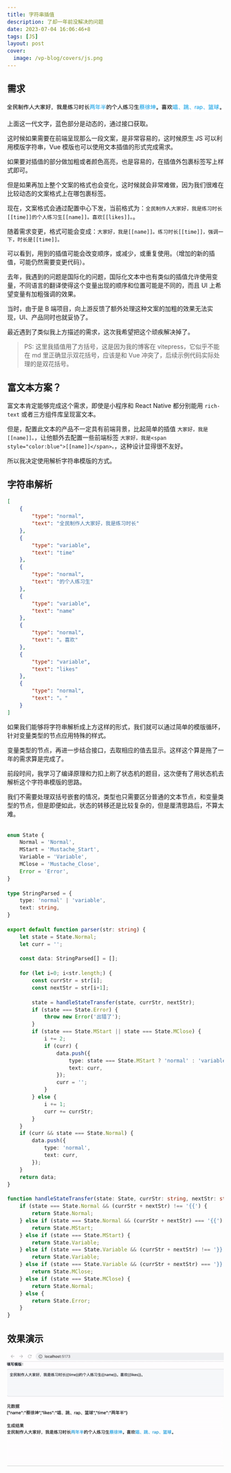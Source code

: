 ```yaml
---
title: 字符串插值
description: 了却一年前没解决的问题
date: 2023-07-04 16:06:46+8
tags: [JS]
layout: post
cover:
  image: /vp-blog/covers/js.png
---
```


## 需求

![](/resources/2023-07/02.png)

上面这一代文字，蓝色部分是动态的，通过接口获取。

这时候如果需要在前端呈现那么一段文案，是非常容易的，这时候原生 JS 可以利用模版字符串，Vue 模版也可以使用文本插值的形式完成需求。

如果要对插值的部分做加粗或者颜色高亮，也是容易的，在插值外包裹标签写上样式即可。

但是如果再加上整个文案的格式也会变化，这时候就会非常难做，因为我们很难在比较动态的文案格式上在哪包裹标签。

现在，文案格式会通过配置中心下发，当前格式为：`全民制作人大家好，我是练习时长[[time]]的个人练习生[[name]]。喜欢[[likes]]。`。

随着需求变更，格式可能会变成：`大家好，我是[[name]]。练习时长[[time]]，强调一下，时长是[[time]]。`

可以看到，用到的插值可能会改变顺序，或减少，或重复使用。（增加的新的插值，可能仍然需要变更代码）。

去年，我遇到的问题是国际化的问题，国际化文本中也有类似的插值允许使用变量，不同语言的翻译使得这个变量出现的顺序和位置可能是不同的，而且 UI 上希望变量有加粗强调的效果。

当时，由于是 B 端项目，向上游反馈了额外处理这种文案的加粗的效果无法实现，UI、产品同时也就妥协了。

最近遇到了类似我上方描述的需求，这次我希望把这个顽疾解决掉了。

> PS: 这里我插值用了方括号，这是因为我的博客在 vitepress，它似乎不能在 md 里正确显示双花括号，应该是和 Vue 冲突了，后续示例代码实际处理的是双花括号。


## 富文本方案？

富文本肯定能够完成这个需求，即使是小程序和 React Native 都分别能用 `rich-text` 或者三方组件库呈现富文本。

但是，配置此文本的产品不一定具有前端背景，比起简单的插值 `大家好，我是[[name]]。`，让他额外去配置一些前端标签 `大家好，我是<span style="color:blue">[[name]]</span>。`，这种设计显得很不友好。

所以我决定使用解析字符串模版的方式。


## 字符串解析

```json
[
    {
        "type": "normal",
        "text": "全民制作人大家好，我是练习时长"
    },
    {
        "type": "variable",
        "text": "time"
    },
    {
        "type": "normal",
        "text": "的个人练习生"
    },
    {
        "type": "variable",
        "text": "name"
    },
    {
        "type": "normal",
        "text": "。喜欢"
    },
    {
        "type": "variable",
        "text": "likes"
    },
    {
        "type": "normal",
        "text": "。"
    }
]
```

如果我们能够将字符串解析成上方这样的形式，我们就可以通过简单的模版循环，针对变量类型的节点应用特殊的样式。

变量类型的节点，再进一步结合接口，去取相应的值去显示。这样这个算是拖了一年的需求算是完成了。

前段时间，我学习了编译原理和力扣上刷了状态机的题目，这次便有了用状态机去解析这个字符串模版的思路。

我们不需要处理双括号嵌套的情况，类型也只需要区分普通的文本节点，和变量类型的节点，但是即便如此，状态的转移还是比较复杂的，但是厘清思路后，不算太难。

```ts

enum State {
    Normal = 'Normal',
    MStart = 'Mustache_Start',
    Variable = 'Variable',
    MClose = 'Mustache_Close',
    Error = 'Error',
}

type StringParsed = {
    type: 'normal' | 'variable',
    text: string,
}

export default function parser(str: string) {
    let state = State.Normal;
    let curr = '';

    const data: StringParsed[] = [];

    for (let i=0; i<str.length;) {
        const currStr = str[i];
        const nextStr = str[i+1];

        state = handleStateTransfer(state, currStr, nextStr);
        if (state === State.Error) {
            throw new Error('出错了');
        }
        if (state === State.MStart || state === State.MClose) {
            i += 2;
            if (curr) {
                data.push({
                    type: state === State.MStart ? 'normal' : 'variable',
                    text: curr,
                });
                curr = '';
            }
        } else {
            i += 1;
            curr += currStr;
        }
    }
    if (curr && state === State.Normal) {
        data.push({
            type: 'normal',
            text: curr,
        });
    }
    return data;
}

function handleStateTransfer(state: State, currStr: string, nextStr: string): State {
    if (state === State.Normal && (currStr + nextStr) !== '{{') {
        return State.Normal;
    } else if (state === State.Normal && (currStr + nextStr) === '{{') {
        return State.MStart;
    } else if (state === State.MStart) {
        return State.Variable;
    } else if (state === State.Variable && (currStr + nextStr) !== '}}') {
        return State.Variable;
    } else if (state === State.Variable && (currStr + nextStr) === '}}') {
        return State.MClose;
    } else if (state === State.MClose) {
        return State.Normal;
    } else {
        return State.Error;
    }
}
```


## 效果演示

![](/resources/2023-07/03.gif)

